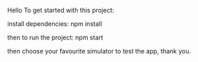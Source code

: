 Hello 
To get started with this project:

install dependencies:
npm install 

then to run the project:
npm start 

then choose your favourite simulator to test the app, thank you.